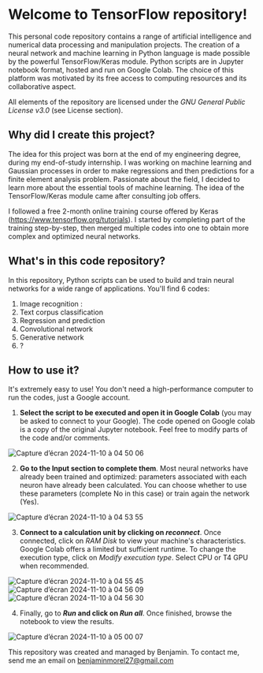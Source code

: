 # Welcome to TensorFlow repository!
This personal code repository contains a range of artificial intelligence and numerical data processing and manipulation projects. The creation of a neural network and machine learning in Python language is made possible by the powerful TensorFlow/Keras module. Python scripts are in Jupyter notebook format, hosted and run on Google Colab. The choice of this platform was motivated by its free access to computing resources and its collaborative aspect. 

All elements of the repository are licensed under the *GNU General Public License v3.0* (see License section). 

## Why did I create this project?
The idea for this project was born at the end of my engineering degree, during my end-of-study internship. I was working on machine learning and Gaussian processes in order to make regressions and then predictions for a finite element analysis problem. Passionate about the field, I decided to learn more about the essential tools of machine learning. The idea of the TensorFlow/Keras module came after consulting job offers. 

I followed a free 2-month online training course offered by Keras (https://www.tensorflow.org/tutorials). I started by completing part of the training step-by-step, then merged multiple codes into one to obtain more complex and optimized neural networks. 

## What's in this code repository?

In this repository, Python scripts can be used to build and train neural networks for a wide range of applications. You'll find 6 codes:
1. Image recognition : 
2. Text corpus classification
3. Regression and prediction
4. Convolutional network 
5. Generative network
6. ? 

## How to use it? 
It's extremely easy to use! You don't need a high-performance computer to run the codes, just a Google account. 

1. **Select the script to be executed and open it in Google Colab** (you may be asked to connect to your Google). The code opened on Google colab is a copy of the original Jupyter notebook. Feel free to modify parts of the code and/or comments.

![Capture d’écran 2024-11-10 à 04 50 06](https://github.com/user-attachments/assets/84905204-0828-49bc-8cbd-0861f9613100)

2. **Go to the Input section to complete them**. Most neural networks have already been trained and optimized: parameters associated with each neuron have already been calculated. You can choose whether to use these parameters (complete No in this case) or train again the network (Yes).

![Capture d’écran 2024-11-10 à 04 53 55](https://github.com/user-attachments/assets/994bb506-62b6-4ddb-8468-28f1f08d720f)

3. **Connect to a calculation unit by clicking on *reconnect***. Once connected, click on *RAM Disk* to view your machine's characteristics. Google Colab offers a limited but sufficient runtime. To change the execution type, click on *Modify execution type*. Select CPU or T4 GPU when recommended.

![Capture d’écran 2024-11-10 à 04 55 45](https://github.com/user-attachments/assets/487e00e0-5c61-4f8b-a646-a49898dd020a)
![Capture d’écran 2024-11-10 à 04 56 09](https://github.com/user-attachments/assets/cc1c6b4b-476e-4532-9d5f-3996fcdb81b9)
![Capture d’écran 2024-11-10 à 04 56 30](https://github.com/user-attachments/assets/f5c02603-428e-4acb-a2a0-19257a8fd190)

4. Finally, go to ***Run* and click on *Run all***. Once finished, browse the notebook to view the results.

![Capture d’écran 2024-11-10 à 05 00 07](https://github.com/user-attachments/assets/c5634c5e-3be7-4c29-918c-2dc3028595a2)

This repository was created and managed by Benjamin. To contact me, send me an email on benjaminmorel27@gmail.com 
